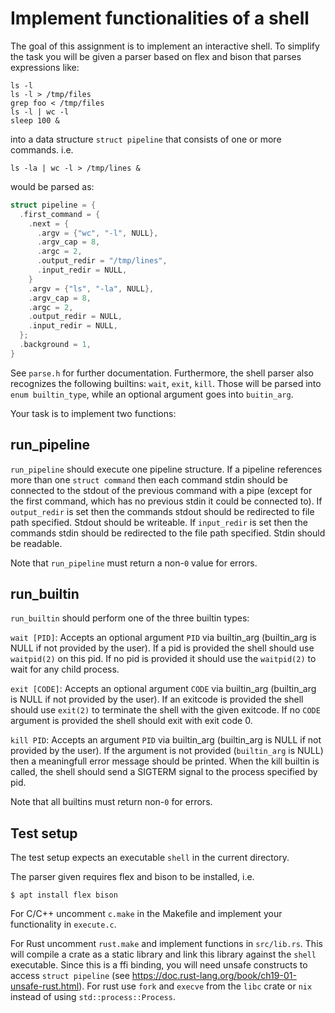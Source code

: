 # Implement functionalities of a shell

The goal of this assignment is to implement an interactive shell.  To simplify
the task you will be given a parser based on flex and bison that parses
expressions like:

``` console
ls -l
ls -l > /tmp/files
grep foo < /tmp/files
ls -l | wc -l
sleep 100 &
```


into a data structure `struct pipeline` that consists of one or more commands.
i.e.

``` console
ls -la | wc -l > /tmp/lines &
```

would be parsed as:

```c
struct pipeline = {
  .first_command = {
    .next = {
      .argv = {"wc", "-l", NULL},
      .argv_cap = 8,
      .argc = 2,
      .output_redir = "/tmp/lines",
      .input_redir = NULL,
    }
    .argv = {"ls", "-la", NULL},
    .argv_cap = 8,
    .argc = 2,
    .output_redir = NULL,
    .input_redir = NULL,
  };
  .background = 1,
}
```

See `parse.h` for further documentation. Furthermore, the shell parser also
recognizes the following builtins: `wait`, `exit`, `kill`. Those will be
parsed into `enum builtin_type`, while an optional argument goes into
`buitin_arg`.

Your task is to implement two functions:

## run_pipeline

`run_pipeline` should execute one pipeline structure. If a pipeline references
more than one `struct command` then each command stdin should be connected to the
stdout of the previous command with a pipe (except for the first command, which
has no previous stdin it could be connected to).
If `output_redir` is set then the commands stdout should be redirected to file
path specified. Stdout should be writeable.
If `input_redir` is set then the commands stdin should be redirected to the file
path specified. Stdin should be readable.

Note that `run_pipeline` must return a non-`0` value for errors.

## run_builtin

`run_builtin` should perform one of the three builtin types:

`wait [PID]`: Accepts an optional argument `PID` via builtin_arg (builtin_arg is
NULL if not provided by the user). If a pid is provided the shell should use
`waitpid(2)` on this pid.  If no pid is provided it should use the
`waitpid(2)` to wait for any child process.

`exit [CODE]`: Accepts an optional argument `CODE` via builtin_arg (builtin_arg
is NULL if not provided by the user). If an exitcode is provided the shell
should use `exit(2)` to terminate the shell with the given exitcode. If no
`CODE` argument is provided the shell should exit with exit code 0.

`kill PID`: Accepts an argument `PID` via builtin_arg (builtin_arg is NULL if not provided by the user).
If the argument is not provided (`builtin_arg` is NULL) then a meaningfull error message should be printed.
When the kill builtin is called, the shell should send a SIGTERM signal to the process specified by pid.

Note that all builtins must return non-`0` for errors.

## Test setup

The test setup expects an executable `shell` in the current directory.

The parser given requires flex and bison to be installed, i.e.

``` console
$ apt install flex bison
```

For C/C++ uncomment `c.make` in the Makefile and implement your functionality in `execute.c`.

For Rust uncomment `rust.make` and implement functions in `src/lib.rs`. This
will compile a crate as a static library and link this library against the
`shell` executable. Since this is a ffi binding, you will need unsafe constructs
to access `struct pipeline` (see https://doc.rust-lang.org/book/ch19-01-unsafe-rust.html).
For rust use `fork` and `execve` from the `libc` crate or `nix` instead of using
`std::process::Process`.